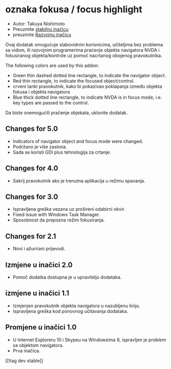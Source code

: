 # oznaka fokusa / focus highlight #

* Autor: Takuya Nishimoto
* Preuzmite [stabilnu inačicu][2]
* preuzmite [Razvojnu inačicu][1]

Ovaj dodatak omogućuje slabovidnim korisnicima, učiteljima bez problema sa
vidom, ili razvojnim programerima praćenje objekta navigatora NVDA i
fokusiranog objekta/kontrole uz pomoć nacrtanog obojenog pravokutnika.

The following colors are used by this addon:

* Green thin dashed dotted line rectangle, to indicate the navigator object.
* Red thin rectangle, to indicate the focused object/control.
* crveni tanki pravokutnik, kako bi pokazivao poklapanja između objekta
  fokusa i objekta navigatora
* Blue thick dotted line rectangle, to indicate NVDA is in focus mode,
  i.e. key types are passed to the control.

Da biste onemogućili pračenje objekata, uklonite dodatak.

## Changes for 5.0 ##

* Indicators of navigator object and focus mode were changed.
* Podržano je više zaslona.
* Sada se koristi GDI plus tehnologija za crtanje.

## Changes for 4.0 ##

* Sakrij pravokutnik ako je trenutna aplikacija u režimu spavanja.

## Changes for 3.0 ##

* Ispravljena greška vezana uz prošireni odabirni okvir.
* Fixed issue with Windows Task Manager.
* Sposobnost da prepozna režim fokusiranja.

## Changes for 2.1 ##

* Novi i ažurirani prijevodi.

## Izmjene u inačici 2.0 ##

* Pomoč dodatka dostupna je u upravitelju dodataka.

## izmjene u inačici 1.1 ##

* Izmjenjen pravokutnik objekta navigatora u nazubljenu liniju.
* Ispravljena greška kod ponovnog učitavanja dodataka.

## Promjene u inačici  1.0 ##

* U Internet Exploreru 10 i Skypeu na Windowsima 8, ispravljen je problem sa
  objektom navigatora.
* Prva inačica.


[[!tag dev stable]]

[1]: https://addons.nvda-project.org/files/get.php?file=fh-dev

[2]: https://addons.nvda-project.org/files/get.php?file=fh
